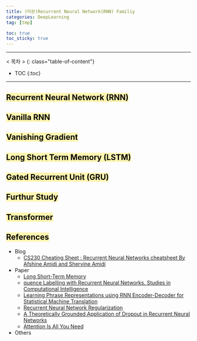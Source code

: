 ```yaml
---
title: (미완)Recurrent Neural Network(RNN) Familiy 
categories: DeepLearning
tag: [tmp]

toc: true
toc_sticky: true
---
```


---
< 목차 >
{: class="table-of-content"}
* TOC
{:toc}
---

## <mark style='background-color: #fff5b1'> Recurrent Neural Network (RNN) </mark>

## <mark style='background-color: #fff5b1'> Vanilla RNN </mark>

## <mark style='background-color: #fff5b1'> Vanishing Gradient </mark>

## <mark style='background-color: #fff5b1'> Long Short Term Memory (LSTM) </mark>

## <mark style='background-color: #fff5b1'> Gated Recurrent Unit (GRU) </mark>




## <mark style='background-color: #fff5b1'> Furthur Study </mark>

## <mark style='background-color: #fff5b1'> Transformer </mark>




## <mark style='background-color: #fff5b1'> References </mark>

- Blog
  - [CS230 Cheating Sheet : Recurrent Neural Networks cheatsheet By Afshine Amidi and Shervine Amidi](https://stanford.edu/~shervine/teaching/cs-230/cheatsheet-recurrent-neural-networks)
- Paper
  - [Long Short-Term Memory](https://direct.mit.edu/neco/article-pdf/9/8/1735/813796/neco.1997.9.8.1735.pdf)
  - [quence Labelling with Recurrent Neural Networks. Studies in Computational Intelligence](https://www.cs.toronto.edu/~graves/preprint.pdf)
  - [Learning Phrase Representations using RNN Encoder-Decoder for Statistical Machine Translation](https://arxiv.org/pdf/1406.1078)
  - [Recurrent Neural Network Regularization](https://arxiv.org/pdf/1409.2329)
  - [A Theoretically Grounded Application of Dropout in Recurrent Neural Networks](https://proceedings.neurips.cc/paper/2016/file/076a0c97d09cf1a0ec3e19c7f2529f2b-Paper.pdf)
  - [Attention Is All You Need](https://arxiv.org/pdf/1706.03762)
- Others
